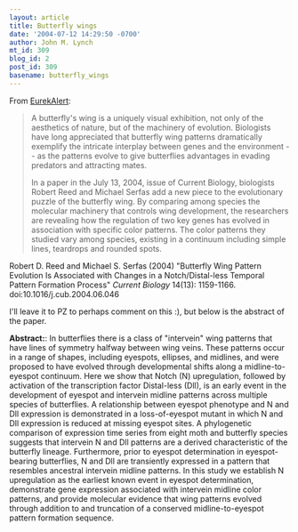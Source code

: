 ```yaml
---
layout: article
title: Butterfly wings
date: '2004-07-12 14:29:50 -0700'
author: John M. Lynch
mt_id: 309
blog_id: 2
post_id: 309
basename: butterfly_wings
---
```

From [EurekAlert](http://www.eurekalert.org/pub_releases/2004-07/du-sre070604.php):


> A butterfly's wing is a uniquely visual exhibition, not only of the aesthetics of nature, but of the machinery of evolution. Biologists have long appreciated that butterfly wing patterns dramatically exemplify the intricate interplay between genes and the environment -- as the patterns evolve to give butterflies advantages in evading predators and attracting mates.
> 
> In a paper in the July 13, 2004, issue of Current Biology, biologists Robert Reed and Michael Serfas add a new piece to the evolutionary puzzle of the butterfly wing. By comparing among species the molecular machinery that controls wing development, the researchers are revealing how the regulation of two key genes has evolved in association with specific color patterns. The color patterns they studied vary among species, existing in a continuum including simple lines, teardrops and rounded spots.

Robert D. Reed and Michael S. Serfas (2004) "Butterfly Wing Pattern Evolution Is Associated with Changes in a Notch/Distal-less Temporal Pattern Formation Process" _Current Biology_ 14(13): 1159-1166. doi:10.1016/j.cub.2004.06.046 

I'll leave it to PZ to perhaps comment on this :), but below is the abstract of the paper.

**Abstract:**: In butterflies there is a class of "intervein" wing patterns that have lines of symmetry halfway between wing veins. These patterns occur in a range of shapes, including eyespots, ellipses, and midlines, and were proposed to have evolved through developmental shifts along a midline-to-eyespot continuum. Here we show that Notch (N) upregulation, followed by activation of the transcription factor Distal-less (Dll), is an early event in the development of eyespot and intervein midline patterns across multiple species of butterflies. A relationship between eyespot phenotype and N and Dll expression is demonstrated in a loss-of-eyespot mutant in which N and Dll expression is reduced at missing eyespot sites. A phylogenetic comparison of expression time series from eight moth and butterfly species suggests that intervein N and Dll patterns are a derived characteristic of the butterfly lineage. Furthermore, prior to eyespot determination in eyespot-bearing butterflies, N and Dll are transiently expressed in a pattern that resembles ancestral intervein midline patterns. In this study we establish N upregulation as the earliest known event in eyespot determination, demonstrate gene expression associated with intervein midline color patterns, and provide molecular evidence that wing patterns evolved through addition to and truncation of a conserved midline-to-eyespot pattern formation sequence.
